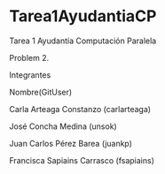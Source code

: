 Tarea1AyudantiaCP
=================

Tarea 1 Ayudantía Computación Paralela

Problem 2.


Integrantes

Nombre(GitUser)

Carla Arteaga Constanzo     (carlarteaga)

José Concha Medina          (unsok)

Juan Carlos Pérez Barea     (juankp)

Francisca Sapiains Carrasco (fsapiains)
